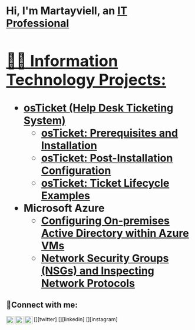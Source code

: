 <h1>Hi, I'm Martayviell, an <a href="https://linkedin.com/in/Josh">IT Professional

<h2>👨‍💻 Information Technology Projects:</h2>

- <b>osTicket (Help Desk Ticketing System)</b>
  - [osTicket: Prerequisites and Installation](https://github.com/martayviellcreeks/osticket-prereqs)
  - [osTicket: Post-Installation Configuration](https://github.com/martayviellcreeks/post-install-config)
  - [osTicket: Ticket Lifecycle Examples](https://github.com/martayviellcreeks/ticket-lifecycle)
- <b>Microsoft Azure</b>
  - [Configuring On-premises Active Directory within Azure VMs](https://github.com/martayviellcreeks/configure-ad)
  - [Network Security Groups (NSGs) and Inspecting Network Protocols](https://github.com/martayviellcreeks/azure-network-protocols)

<h2>🤳Connect with me:</h2>

[<img align="left" alt="Josh | Twitter" width="22px" src="https://cdn.jsdelivr.net/npm/simple-icons@v3/icons/twitter.svg" />][twitter]
[<img align="left" alt="Josh | LinkedIn" width="22px" src="https://cdn.jsdelivr.net/npm/simple-icons@v3/icons/linkedin.svg" />][linkedin]
[<img align="left" alt="Josh | Instagram" width="22px" src="https://cdn.jsdelivr.net/npm/simple-icons@v3/icons/instagram.svg" />][instagram]
